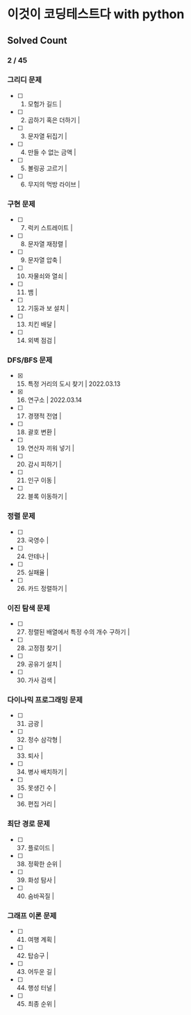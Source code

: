 # 이것이 코딩테스트다 with python

## Solved Count
### 2 / 45



### 그리디 문제
- [ ] 1. 모험가 길드 | 
- [ ] 2. 곱하기 혹은 더하기 |
- [ ] 3. 문자열 뒤집기 | 
- [ ] 4. 만들 수 없는 금액 | 
- [ ] 5. 볼링공 고르기 | 
- [ ] 6. 무지의 먹방 라이브 | 

### 구현 문제
- [ ] 7. 럭키 스트레이트 | 
- [ ] 8. 문자열 재정렬 | 
- [ ] 9. 문자열 압축 | 
- [ ] 10. 자물쇠와 열쇠 | 
- [ ] 11. 뱀 | 
- [ ] 12. 기둥과 보 설치 | 
- [ ] 13. 치킨 배달 | 
- [ ] 14. 외벽 점검 | 

### DFS/BFS 문제
- [x] 15. 특정 거리의 도시 찾기 | 2022.03.13
- [x] 16. 연구소 | 2022.03.14 
- [ ] 17. 경쟁적 전염 | 
- [ ] 18. 괄호 변환 | 
- [ ] 19. 연산자 끼워 넣기 | 
- [ ] 20. 감시 피하기 | 
- [ ] 21. 인구 이동 | 
- [ ] 22. 블록 이동하기 |

### 정렬 문제
- [ ] 23. 국영수 | 
- [ ] 24. 안테나 | 
- [ ] 25. 실패율 | 
- [ ] 26. 카드 정렬하기 |

### 이진 탐색 문제
- [ ] 27. 정렬된 배열에서 특정 수의 개수 구하기 | 
- [ ] 28. 고정점 찾기 | 
- [ ] 29. 공유기 설치 | 
- [ ] 30. 가사 검색 |

### 다이나믹 프로그래밍 문제
- [ ] 31. 금광 | 
- [ ] 32. 정수 삼각형 | 
- [ ] 33. 퇴사 | 
- [ ] 34. 병사 배치하기 |
- [ ] 35. 못생긴 수 | 
- [ ] 36. 편집 거리 |

### 최단 경로 문제
- [ ] 37. 플로이드 | 
- [ ] 38. 정확한 순위 | 
- [ ] 39. 화성 탐사 | 
- [ ] 40. 숨바꼭질 |

### 그래프 이론 문제
- [ ] 41. 여행 계획 | 
- [ ] 42. 탑승구 | 
- [ ] 43. 어두운 길 | 
- [ ] 44. 행성 터널 |
- [ ] 45. 최종 순위 |